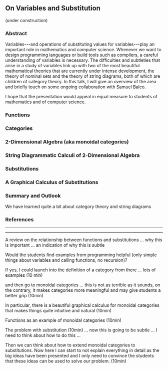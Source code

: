 ## On Variables and Substitution

(under construction)

### Abstract

Variables---and operations of substituting values for variables---play an important role in mathematics and computer science. Whenever we want to design programming languages or build tools such as compilers, a careful understanding of variables is necessary. The difficulties and subtleties that arise in a study of variables link up with two of the most beautiful mathematical theories that are currently under intense development, the theory of nominal sets and the theory of string diagrams, both of which are children of category theory. In this talk, I will give an overview of the area and briefly touch on some ongoing collaboration with Samuel Balco. 

I hope that the presentation would appeal in equal measure to students of mathematics and of computer science.

### Functions 

### Categories 

### 2-Dimensional Algebra (aka monoidal categories)

### String Diagrammatic Calculi of 2-Dimensional Algebra

### Substitutions

### A Graphical Calculus of Substitutions

### Summary and Outlook

We have learned quite a bit about category theory and string diagrams

### References



---
---

A review on the relationship between functions and substitutions  ... why this is important ... an indication of why this is subtle 

Would the students find examples from programming helpful (only simple things about variables and calling functions, no recursion)?

If yes, I could launch into the definition of a category from there ... lots of examples (10 min) 

and then go to monoidal categories ... this is not as terrible as it sounds, on the contrary, it makes categories more meaningful and may give students a better grip (10min)

In particular, there is a beautiful graphical calculus for monoidal categories that makes things quite intuitive and natural (10min)

Functions as an example of monoidal categories (10min)

The problem with substitution (10min) ... now this is going to be subtle ... I need to think about how to do this ...

Then we can think about how to extend monoidal categories to substitutions. Now here I can start to not explain everything in detail as the big ideas have been presented and I only need to convince the students that these ideas can be used to solve our problem. (10min)
